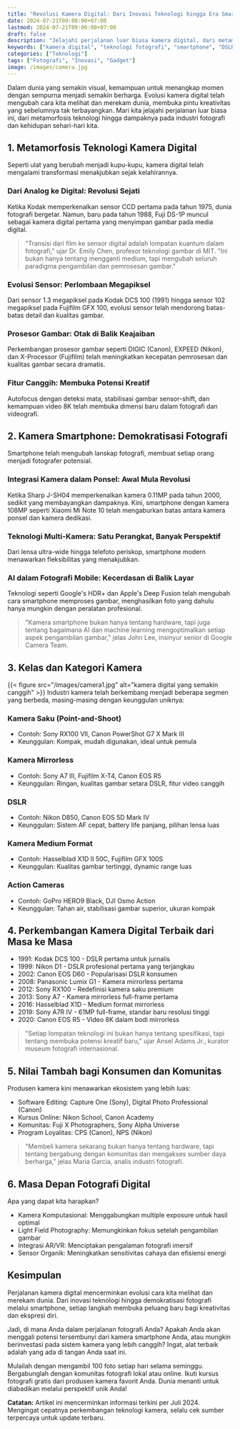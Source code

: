 ```yaml
---
title: "Revolusi Kamera Digital: Dari Inovasi Teknologi hingga Era Smartphone"
date: 2024-07-21T09:00:00+07:00
lastmod: 2024-07-21T09:00:00+07:00
draft: false
description: "Jelajahi perjalanan luar biasa kamera digital, dari metamorfosis teknologi hingga dampaknya pada industri fotografi dan kehidupan sehari-hari."
keywords: ["kamera digital", "teknologi fotografi", "smartphone", "DSLR", "mirrorless", "evolusi kamera"]
categories: ["Teknologi"]
tags: ["Fotografi", "Inovasi", "Gadget"]
image: /images/camera.jpg
---
```


Dalam dunia yang semakin visual, kemampuan untuk menangkap momen dengan sempurna menjadi semakin berharga. Evolusi kamera digital telah mengubah cara kita melihat dan merekam dunia, membuka pintu kreativitas yang sebelumnya tak terbayangkan. Mari kita jelajahi perjalanan luar biasa ini, dari metamorfosis teknologi hingga dampaknya pada industri fotografi dan kehidupan sehari-hari kita.

## 1. Metamorfosis Teknologi Kamera Digital

Seperti ulat yang berubah menjadi kupu-kupu, kamera digital telah mengalami transformasi menakjubkan sejak kelahirannya.

### Dari Analog ke Digital: Revolusi Sejati

Ketika Kodak memperkenalkan sensor CCD pertama pada tahun 1975, dunia fotografi bergetar. Namun, baru pada tahun 1988, Fuji DS-1P muncul sebagai kamera digital pertama yang menyimpan gambar pada media digital.

> "Transisi dari film ke sensor digital adalah lompatan kuantum dalam fotografi," ujar Dr. Emily Chen, profesor teknologi gambar di MIT. "Ini bukan hanya tentang mengganti medium, tapi mengubah seluruh paradigma pengambilan dan pemrosesan gambar."

### Evolusi Sensor: Perlombaan Megapiksel

Dari sensor 1.3 megapiksel pada Kodak DCS 100 (1991) hingga sensor 102 megapiksel pada Fujifilm GFX 100, evolusi sensor telah mendorong batas-batas detail dan kualitas gambar.

### Prosesor Gambar: Otak di Balik Keajaiban

Perkembangan prosesor gambar seperti DIGIC (Canon), EXPEED (Nikon), dan X-Processor (Fujifilm) telah meningkatkan kecepatan pemrosesan dan kualitas gambar secara dramatis.

### Fitur Canggih: Membuka Potensi Kreatif

Autofocus dengan deteksi mata, stabilisasi gambar sensor-shift, dan kemampuan video 8K telah membuka dimensi baru dalam fotografi dan videografi.

## 2. Kamera Smartphone: Demokratisasi Fotografi

Smartphone telah mengubah lanskap fotografi, membuat setiap orang menjadi fotografer potensial.

### Integrasi Kamera dalam Ponsel: Awal Mula Revolusi

Ketika Sharp J-SH04 memperkenalkan kamera 0.11MP pada tahun 2000, sedikit yang membayangkan dampaknya. Kini, smartphone dengan kamera 108MP seperti Xiaomi Mi Note 10 telah mengaburkan batas antara kamera ponsel dan kamera dedikasi.

### Teknologi Multi-Kamera: Satu Perangkat, Banyak Perspektif

Dari lensa ultra-wide hingga telefoto periskop, smartphone modern menawarkan fleksibilitas yang menakjubkan.

### AI dalam Fotografi Mobile: Kecerdasan di Balik Layar

Teknologi seperti Google's HDR+ dan Apple's Deep Fusion telah mengubah cara smartphone memproses gambar, menghasilkan foto yang dahulu hanya mungkin dengan peralatan profesional.

> "Kamera smartphone bukan hanya tentang hardware, tapi juga tentang bagaimana AI dan machine learning mengoptimalkan setiap aspek pengambilan gambar," jelas John Lee, insinyur senior di Google Camera Team.

## 3. Kelas dan Kategori Kamera
{{< figure src="/images/camera1.jpg" alt="kamera digital yang semakin canggih" >}}
Industri kamera telah berkembang menjadi beberapa segmen yang berbeda, masing-masing dengan keunggulan uniknya:

### Kamera Saku (Point-and-Shoot)
- Contoh: Sony RX100 VII, Canon PowerShot G7 X Mark III
- Keunggulan: Kompak, mudah digunakan, ideal untuk pemula

### Kamera Mirrorless
- Contoh: Sony A7 III, Fujifilm X-T4, Canon EOS R5
- Keunggulan: Ringan, kualitas gambar setara DSLR, fitur video canggih

### DSLR
- Contoh: Nikon D850, Canon EOS 5D Mark IV
- Keunggulan: Sistem AF cepat, battery life panjang, pilihan lensa luas

### Kamera Medium Format
- Contoh: Hasselblad X1D II 50C, Fujifilm GFX 100S
- Keunggulan: Kualitas gambar tertinggi, dynamic range luas

### Action Cameras
- Contoh: GoPro HERO9 Black, DJI Osmo Action
- Keunggulan: Tahan air, stabilisasi gambar superior, ukuran kompak

## 4. Perkembangan Kamera Digital Terbaik dari Masa ke Masa

- 1991: Kodak DCS 100 - DSLR pertama untuk jurnalis
- 1999: Nikon D1 - DSLR profesional pertama yang terjangkau
- 2002: Canon EOS D60 - Popularisasi DSLR konsumen
- 2008: Panasonic Lumix G1 - Kamera mirrorless pertama
- 2012: Sony RX100 - Redefinisi kamera saku premium
- 2013: Sony A7 - Kamera mirrorless full-frame pertama
- 2016: Hasselblad X1D - Medium format mirrorless
- 2019: Sony A7R IV - 61MP full-frame, standar baru resolusi tinggi
- 2020: Canon EOS R5 - Video 8K dalam bodi mirrorless

> "Setiap lompatan teknologi ini bukan hanya tentang spesifikasi, tapi tentang membuka potensi kreatif baru," ujar Ansel Adams Jr., kurator museum fotografi internasional.

## 5. Nilai Tambah bagi Konsumen dan Komunitas

Produsen kamera kini menawarkan ekosistem yang lebih luas:

- Software Editing: Capture One (Sony), Digital Photo Professional (Canon)
- Kursus Online: Nikon School, Canon Academy
- Komunitas: Fuji X Photographers, Sony Alpha Universe
- Program Loyalitas: CPS (Canon), NPS (Nikon)

> "Membeli kamera sekarang bukan hanya tentang hardware, tapi tentang bergabung dengan komunitas dan mengakses sumber daya berharga," jelas Maria Garcia, analis industri fotografi.

## 6. Masa Depan Fotografi Digital

Apa yang dapat kita harapkan?

- Kamera Komputasional: Menggabungkan multiple exposure untuk hasil optimal
- Light Field Photography: Memungkinkan fokus setelah pengambilan gambar
- Integrasi AR/VR: Menciptakan pengalaman fotografi imersif
- Sensor Organik: Meningkatkan sensitivitas cahaya dan efisiensi energi

## Kesimpulan

Perjalanan kamera digital mencerminkan evolusi cara kita melihat dan merekam dunia. Dari inovasi teknologi hingga demokratisasi fotografi melalui smartphone, setiap langkah membuka peluang baru bagi kreativitas dan ekspresi diri.

Jadi, di mana Anda dalam perjalanan fotografi Anda? Apakah Anda akan menggali potensi tersembunyi dari kamera smartphone Anda, atau mungkin berinvestasi pada sistem kamera yang lebih canggih? Ingat, alat terbaik adalah yang ada di tangan Anda saat ini.

Mulailah dengan mengambil 100 foto setiap hari selama seminggu. Bergabunglah dengan komunitas fotografi lokal atau online. Ikuti kursus fotografi gratis dari produsen kamera favorit Anda. Dunia menanti untuk diabadikan melalui perspektif unik Anda!

**Catatan:** Artikel ini mencerminkan informasi terkini per Juli 2024. Mengingat cepatnya perkembangan teknologi kamera, selalu cek sumber terpercaya untuk update terbaru.
